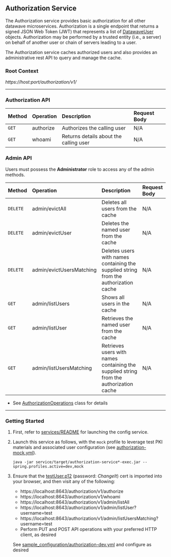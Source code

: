 ## Authorization Service

The Authorization service provides basic authorization for all other datawave
microservices. Authorization is a single endpoint that returns a signed
JSON Web Token (JWT) that represents a list of [DatawaveUser](api/src/main/java/datawave/security/authorization/DatawaveUser.java)
objects. Authorization may be performed by a trusted entity (i.e., a server) on
behalf of another user or chain of servers leading to a user.

The Authorization service caches authorized users and also provides an
administrative rest API to query and manage the cache.

### Root Context

*https://host:port/authorization/v1/*

---

### Authorization API

| Method | Operation | Description                            | Request Body |
|:---    |:---       |:---                                    |:---          |
| `GET`  | authorize | Authorizes the calling user            | N/A          |
| `GET`  | whoami    | Returns details about the calling user | N/A          |


### Admin API

Users must possess the **Administrator** role to access any of the admin methods.

| Method   | Operation                | Description                             | Request Body |
|:---      |:---                      |:---                                     |:---          |
| `DELETE` | admin/evictAll           | Deletes all users from the cache        | N/A          |
| `DELETE` | admin/evictUser          | Deletes the named user from the cache   | N/A          |
| `DELETE` | admin/evictUsersMatching | Deletes users with names containing the supplied string from the authorization cache | N/A |
| `GET`    | admin/listUsers          | Shows all users in the cache            | N/A          |
| `GET`    | admin/listUser           | Retrieves the named user from the cache | N/A          |
| `GET`    | admin/listUsersMatching  | Retrieves users with names containing the supplied string from the authorization cache | N/A |

* See [AuthorizationOperations](service/src/main/java/datawave/microservice/authorization/AuthorizationOperations.java)
  class for details

---

### Getting Started

1. First, refer to [services/README](https://github.com/NationalSecurityAgency/datawave-microservices-root/blob/master/README.md#getting-started)
   for launching the config service.

2. Launch this service as follows, with the `mock` profile to leverage test PKI
   materials and associated user configuration (see [authorization-mock.yml][auth-mock-yml]).
    
   ```
   java -jar service/target/authorization-service*-exec.jar --spring.profiles.active=dev,mock
   ```

3. Ensure that the [testUser.p12][testUser] (password: *ChangeIt*) cert is
   imported into your browser, and then visit any of the following:

   * https://localhost:8643/authorization/v1/authorize
   * https://localhost:8643/authorization/v1/whoami
   * https://localhost:8643/authorization/v1/admin/listAll
   * https://localhost:8643/authorization/v1/admin/listUser?username=test
   * https://localhost:8643/authorization/v1/admin/listUsersMatching?username=test
   * Perform PUT and POST API operations with your preferred HTTP client, as desired
   
   See [sample_configuration/authorization-dev.yml][authorization-dev-yml] and configure as desired

[auth-mock-yml]:https://github.com/NationalSecurityAgency/datawave-microservices-root/blob/master/sample_configuration/authorization-mock.yml
[testUser]:https://github.com/NationalSecurityAgency/datawave-spring-boot-starter/blob/master/src/main/resources/testUser.p12
[authorization-dev-yml]:https://github.com/NationalSecurityAgency/datawave-microservices-root/blob/master/sample_configuration/authorization-dev.yml.example
